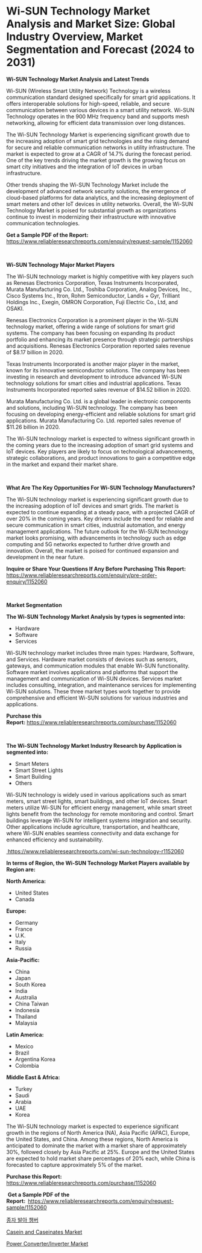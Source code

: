 <p><h1>Wi-SUN Technology Market Analysis and Market Size: Global Industry Overview, Market Segmentation and Forecast (2024 to 2031)</h1></p><p><strong>Wi-SUN Technology Market Analysis and Latest Trends</strong></p>
<p><p>Wi-SUN (Wireless Smart Utility Network) Technology is a wireless communication standard designed specifically for smart grid applications. It offers interoperable solutions for high-speed, reliable, and secure communication between various devices in a smart utility network. Wi-SUN Technology operates in the 900 MHz frequency band and supports mesh networking, allowing for efficient data transmission over long distances.</p><p>The Wi-SUN Technology Market is experiencing significant growth due to the increasing adoption of smart grid technologies and the rising demand for secure and reliable communication networks in utility infrastructure. The market is expected to grow at a CAGR of 14.7% during the forecast period. One of the key trends driving the market growth is the growing focus on smart city initiatives and the integration of IoT devices in urban infrastructure.</p><p>Other trends shaping the Wi-SUN Technology Market include the development of advanced network security solutions, the emergence of cloud-based platforms for data analytics, and the increasing deployment of smart meters and other IoT devices in utility networks. Overall, the Wi-SUN Technology Market is poised for substantial growth as organizations continue to invest in modernizing their infrastructure with innovative communication technologies.</p></p>
<p><strong>Get a Sample PDF of the Report:&nbsp;</strong> <a href="https://www.reliableresearchreports.com/enquiry/request-sample/1152060">https://www.reliableresearchreports.com/enquiry/request-sample/1152060</a></p>
<p>&nbsp;</p>
<p><strong>Wi-SUN Technology Major Market Players</strong></p>
<p><p>The Wi-SUN technology market is highly competitive with key players such as Renesas Electronics Corporation, Texas Instruments Incorporated, Murata Manufacturing Co. Ltd., Toshiba Corporation, Analog Devices, Inc., Cisco Systems Inc., Itron, Rohm Semiconductor, Landis + Gyr, Trilliant Holdings Inc., Exegin, OMRON Corporation, Fuji Electric Co., Ltd, and OSAKI. </p><p>Renesas Electronics Corporation is a prominent player in the Wi-SUN technology market, offering a wide range of solutions for smart grid systems. The company has been focusing on expanding its product portfolio and enhancing its market presence through strategic partnerships and acquisitions. Renesas Electronics Corporation reported sales revenue of $8.17 billion in 2020.</p><p>Texas Instruments Incorporated is another major player in the market, known for its innovative semiconductor solutions. The company has been investing in research and development to introduce advanced Wi-SUN technology solutions for smart cities and industrial applications. Texas Instruments Incorporated reported sales revenue of $14.52 billion in 2020.</p><p>Murata Manufacturing Co. Ltd. is a global leader in electronic components and solutions, including Wi-SUN technology. The company has been focusing on developing energy-efficient and reliable solutions for smart grid applications. Murata Manufacturing Co. Ltd. reported sales revenue of $11.26 billion in 2020.</p><p>The Wi-SUN technology market is expected to witness significant growth in the coming years due to the increasing adoption of smart grid systems and IoT devices. Key players are likely to focus on technological advancements, strategic collaborations, and product innovations to gain a competitive edge in the market and expand their market share.</p></p>
<p>&nbsp;</p>
<p><strong>What Are The Key Opportunities For Wi-SUN Technology Manufacturers?</strong></p>
<p><p>The Wi-SUN technology market is experiencing significant growth due to the increasing adoption of IoT devices and smart grids. The market is expected to continue expanding at a steady pace, with a projected CAGR of over 20% in the coming years. Key drivers include the need for reliable and secure communication in smart cities, industrial automation, and energy management applications. The future outlook for the Wi-SUN technology market looks promising, with advancements in technology such as edge computing and 5G networks expected to further drive growth and innovation. Overall, the market is poised for continued expansion and development in the near future.</p></p>
<p><strong>Inquire or Share Your Questions If Any Before Purchasing This Report:</strong> <a href="https://www.reliableresearchreports.com/enquiry/pre-order-enquiry/1152060">https://www.reliableresearchreports.com/enquiry/pre-order-enquiry/1152060</a></p>
<p>&nbsp;</p>
<p><strong>Market Segmentation</strong></p>
<p><strong>The Wi-SUN Technology Market Analysis by types is segmented into:</strong></p>
<p><ul><li>Hardware</li><li>Software</li><li>Services</li></ul></p>
<p><p>Wi-SUN technology market includes three main types: Hardware, Software, and Services. Hardware market consists of devices such as sensors, gateways, and communication modules that enable Wi-SUN functionality. Software market involves applications and platforms that support the management and communication of Wi-SUN devices. Services market includes consulting, integration, and maintenance services for implementing Wi-SUN solutions. These three market types work together to provide comprehensive and efficient Wi-SUN solutions for various industries and applications.</p></p>
<p><strong>Purchase this Report:&nbsp;</strong><a href="https://www.reliableresearchreports.com/purchase/1152060">https://www.reliableresearchreports.com/purchase/1152060</a></p>
<p>&nbsp;</p>
<p><strong>The Wi-SUN Technology Market Industry Research by Application is segmented into:</strong></p>
<p><ul><li>Smart Meters</li><li>Smart Street Lights</li><li>Smart Building</li><li>Others</li></ul></p>
<p><p>Wi-SUN technology is widely used in various applications such as smart meters, smart street lights, smart buildings, and other IoT devices. Smart meters utilize Wi-SUN for efficient energy management, while smart street lights benefit from the technology for remote monitoring and control. Smart buildings leverage Wi-SUN for intelligent systems integration and security. Other applications include agriculture, transportation, and healthcare, where Wi-SUN enables seamless connectivity and data exchange for enhanced efficiency and sustainability.</p></p>
<p><a href="https://www.reliableresearchreports.com/wi-sun-technology-r1152060">&nbsp;https://www.reliableresearchreports.com/wi-sun-technology-r1152060</a></p>
<p><strong>In terms of Region, the Wi-SUN Technology Market Players available by Region are:</strong></p>
<p>
    <p> <strong> North America: </strong>
        <ul>
            <li>United States</li>
            <li>Canada</li>
        </ul>
        </p> 
    <p> <strong> Europe: </strong>
        <ul>
            <li>Germany</li>
            <li>France</li>
            <li>U.K.</li>
            <li>Italy</li>
            <li>Russia</li>
        </ul>
        </p> 
    <p> <strong> Asia-Pacific: </strong>
        <ul>
            <li>China</li>
            <li>Japan</li>
            <li>South Korea</li>
            <li>India</li>
            <li>Australia</li>
            <li>China Taiwan</li>
            <li>Indonesia</li>
            <li>Thailand</li>
            <li>Malaysia</li>
        </ul>
        </p> 
    <p> <strong> Latin America: </strong>
        <ul>
            <li>Mexico</li>
            <li>Brazil</li>
            <li>Argentina Korea</li>
            <li>Colombia</li>
        </ul>
        </p> 
    <p> <strong> Middle East & Africa: </strong>
        <ul>
            <li>Turkey</li>
            <li>Saudi</li>
            <li>Arabia</li>
            <li>UAE</li>
            <li>Korea</li>
        </ul>
    </p>
    </p>
<p><p>The Wi-SUN technology market is expected to experience significant growth in the regions of North America (NA), Asia Pacific (APAC), Europe, the United States, and China. Among these regions, North America is anticipated to dominate the market with a market share of approximately 30%, followed closely by Asia Pacific at 25%. Europe and the United States are expected to hold market share percentages of 20% each, while China is forecasted to capture approximately 5% of the market.</p></p>
<p><strong>Purchase this Report: </strong><a href="https://www.reliableresearchreports.com/purchase/1152060">https://www.reliableresearchreports.com/purchase/1152060</a></p>
<p>&nbsp;<strong>Get a Sample PDF of the Report:&nbsp;&nbsp;</strong><a href="https://www.reliableresearchreports.com/enquiry/request-sample/1152060">https://www.reliableresearchreports.com/enquiry/request-sample/1152060</a></p>
<p><strong></strong></p>
<p><p><a href="https://github.com/rsg307664904/Market-Research-Report-List-3/blob/main/791369643391.md">종자 발아 챔버</a></p><p><a href="https://medium.com/@raap8632472024/casein-and-caseinates-market-a-global-and-regional-analysis-2024-2031-94f1aa6e8156">Casein and Caseinates Market</a></p><p><a href="https://medium.com/@kirstencharriso/exploring-power-converter-inverter-market-dynamics-global-trends-and-future-growth-prospects-2024-b24a1791a6fa">Power Converter/Inverter Market</a></p></p>
